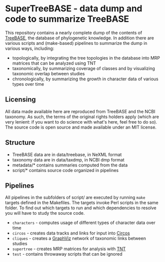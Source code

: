 SuperTreeBASE - data dump and code to summarize TreeBASE
========================================================
This repository contains a nearly complete dump of the
contents of [TreeBASE](http://treebase.org), the database
of phylogenetic knowledge. In addition there are various
scripts and (make-based) pipelines to summarize the dump
in various ways, including:
* topologically, by integrating the tree topologies in the
  database into MRP matrices that can be analyzed using TNT
* taxonomically, by summarizing coverage of classes and
  by visualizing taxonomic overlap between studies
* chronologically, by summarizing the growth in character
  data of various types over time

Licensing
---------
All data made available here are reproduced from TreeBASE
and the NCBI taxonomy. As such, the terms of the original
rights holders apply (which are very lenient: if you want
to do science with what's here, feel free to do so). The
source code is open source and made available under an
MIT license.

Structure
---------
* TreeBASE data are in data/treebase, in NeXML format
* taxonomy data are in data/taxdmp, in NCBI dmp format
* metadata/* contains summaries computed from the data
* script/* contains source code organized in pipelines

Pipelines
---------
All pipelines in the subfolders of script/ are executed
by running `make` targets defined in the Makefiles. The
targets invoke Perl scripts in the same folder. To find
out which targets to run and which dependencies to 
resolve you will have to study the source code.
* `characters` - computes usage of different types of
  character data over time
* `circos` - creates data tracks and links for input 
  into [Circos](http://circos.ca)
* `cliques` - creates a [GraphViz](http://graphviz.org)
  network of taxonomic links between studies
* `supertree` - creates MRP matrices for analysis with
  [TNT](http://tnt.insectmuseum.org)
* `test` - contains throwaway scripts that can be
  ignored




